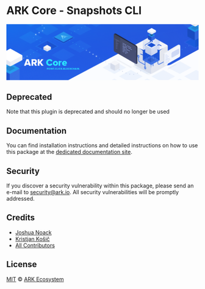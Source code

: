 # ARK Core - Snapshots CLI

<p align="center">
    <img src="https://raw.githubusercontent.com/ARKEcosystem/core/master/banner.png" />
</p>

## Deprecated
Note that this plugin is deprecated and should no longer be used

## Documentation

You can find installation instructions and detailed instructions on how to use this package at the [dedicated documentation site](https://docs.ark.io/guidebook/core/plugins/core-snapshots-cli.html).

## Security

If you discover a security vulnerability within this package, please send an e-mail to security@ark.io. All security vulnerabilities will be promptly addressed.

## Credits

-   [Joshua Noack](https://github.com/supaiku0)
-   [Kristjan Košič](https://github.com/kristjank)
-   [All Contributors](../../../../contributors)

## License

[MIT](LICENSE) © [ARK Ecosystem](https://ark.io)
